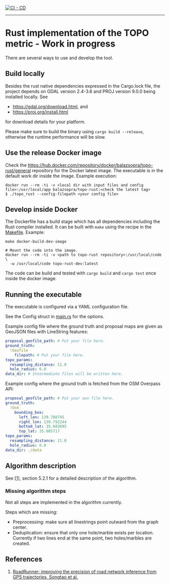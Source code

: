 
[![CI - CD](https://github.com/Bazs/topo_rust/actions/workflows/rust.yml/badge.svg)](https://github.com/Bazs/topo_rust/actions/workflows/rust.yml)

---

# Rust implementation of the TOPO metric - Work in progress

There are several ways to use and develop the tool.

## Build locally

Besides the rust native dependencies expressed in the Cargo.lock file, the project depends on GDAL version 2.4-3.6 and
PROJ version 9.0.0 being installed locally. See 
* https://gdal.org/download.html, and
* https://proj.org/install.html

for download details for your platform.

Please make sure to build the binary using `cargo build --release`, otherwise the runtime performance will be slow.

## Use the release Docker image

Check the https://hub.docker.com/repository/docker/balazsopra/topo-rust/general repository for the Docker latest image.
The executable is in the default work dir inside the image. Example execution:

```
docker run --rm -ti -v <local dir with input files and config file>:/usr/local/app balazsopra/topo-rust:<check the latest tag>
$ ./topo_rust --config-filepath <your config file>
```

## Develop inside Docker

The Dockerfile has a build stage which has all dependencies including the Rust compiler installed. It can be built with 
`make` using the recipe in the [Makefile](./Makefile). Example:

```
make docker-build-dev-image

# Mount the code into the image.
docker run --rm -ti -v <path to topo-rust repository>:/usr/local/code \
  -w /usr/local/code topo-rust-dev:latest
```

The code can be build and tested with `cargo build` and `cargo test` once inside the docker image.

## Running the executable

The executable is configured via a YAML configuration file.

See the Config struct in [main.rs](./src/main.rs) for the options.

Example config file where the ground truth and proposal maps are given as GeoJSON files with LineString features:
```yaml
proposal_geofile_path: # Put your file here.
ground_truth:
  !Geofile
    filepath: # Put your file here.
topo_params:
  resampling_distance: 11.0
  hole_radius: 6.0
data_dir: # Intermediate files will be written here.
```

Example config where the ground truth is fetched from the OSM Overpass API:

```yaml
proposal_geofile_path: # Put your own file here.
ground_truth:
  !Osm
    bounding_box:
      left_lon: 139.788745
      right_lon: 139.792244
      bottom_lat: 35.683695
      top_lat: 35.685717
topo_params:
  resampling_distance: 11.0
  hole_radius: 6.0
data_dir: ./data
```

## Algorithm description

See [[1]](#references), section 5.2.1 for a detailed description of the algorithm.

### Missing algorithm steps

Not all steps are implemented in the algorithm currently.

Steps which are missing:
* Preprocessing: make sure all linestrings point outward from the graph center.
* Deduplication: ensure that only one hole/marble exists per location. Currently if two lines end at the same point,
two holes/marbles are created.

## References

1. [RoadRunner: improving the precision of road network inference from GPS trajectories, Songtao et al.](https://dspace.mit.edu/handle/1721.1/137390)
